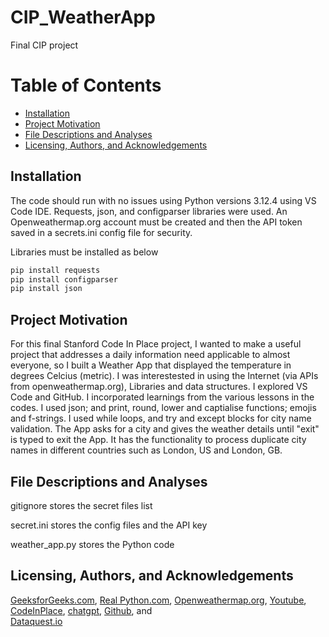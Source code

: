 # CIP_WeatherApp
Final CIP project

# Table of Contents

* [Installation](#Installation)
* [Project Motivation](#Project-Motivation)
* [File Descriptions and Analyses](#File-Descriptions-and-Analyses)
* [Licensing, Authors, and Acknowledgements](#Licensing,-Authors,-and-Acknowledgements)


## Installation <a name="Installation"></a>
The code should run with no issues using Python versions 3.12.4 using VS Code IDE.  Requests, json, and configparser libraries were used.  An Openweathermap.org account must be created and then the API token saved in a secrets.ini config file for security.

Libraries  must be installed as below

```python
pip install requests
pip install configparser
pip install json
```

## Project Motivation <a name="Project-Motivation"></a>
For this final Stanford Code In Place project, I wanted to make a useful project that addresses a daily information need applicable to almost everyone, so I built a Weather App that displayed the temperature in degrees Celcius (metric).  I was interestested in using the Internet (via APIs from openweathermap.org), Libraries and data structures.  I explored VS Code and GitHub.  I incorporated learnings from the various lessons in the codes.   I used json; and print, round, lower and captialise functions; emojis and f-strings.  I used while loops, and try and except blocks for city name validation.   The App asks for a city and gives the weather details until "exit" is typed to exit the App.  It has the functionality to process duplicate city names in different countries such as London, US and London, GB.


## File Descriptions and Analyses <a name="File-Descriptions-and-Analyses"></a>
gitignore stores the secret files list

secret.ini stores the config files and the API key

weather_app.py stores the Python code 

## Licensing, Authors, and Acknowledgements<a name="Licensing,-Authors,-and-Acknowledgements"></a>


[GeeksforGeeks.com](https://www.geeksforgeeks.org/building-a-weather-cli-using-python/), 
[Real Python.com](https://realpython.com/build-a-python-weather-app-cli/), 
[Openweathermap.org](https://home.openweathermap.org/), 
[Youtube](https://www.youtube.com/watch?v=Y84MGU_ZL18), 
[CodeInPlace](https://codeinplace.stanford.edu/cip4/studenthome), 
[chatgpt](https://chatgpt.com/c/ea4202f0-4591-4225-bd26-2decc41c70c9), 
[Github](https://github.com/), and  
[Dataquest.io](https://www.dataquest.io/blog/python-projects-for-beginners/)


